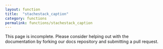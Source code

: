 ```yaml
---
layout: function
title:  "stachestack_caption"
category: functions
permalink: functions/stachestack_caption
---
```


This page is incomplete. Please consider helping out with the documentation by forking our docs repository and submitting a pull request.